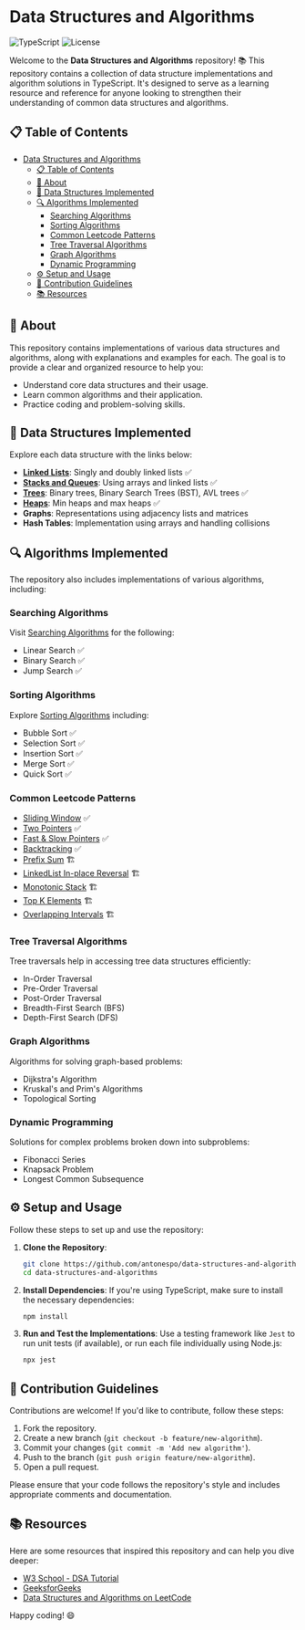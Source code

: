 # Data Structures and Algorithms

![TypeScript](https://img.shields.io/badge/language-TypeScript-blue)
![License](https://img.shields.io/badge/license-MIT-green)

Welcome to the **Data Structures and Algorithms** repository! 📚 This repository contains a collection of data structure implementations and algorithm solutions in TypeScript. It's designed to serve as a learning resource and reference for anyone looking to strengthen their understanding of common data structures and algorithms.

## 📋 Table of Contents

- [Data Structures and Algorithms](#data-structures-and-algorithms)
  - [📋 Table of Contents](#-table-of-contents)
  - [📖 About](#-about)
  - [🌳 Data Structures Implemented](#-data-structures-implemented)
  - [🔍 Algorithms Implemented](#-algorithms-implemented)
    - [Searching Algorithms](#searching-algorithms)
    - [Sorting Algorithms](#sorting-algorithms)
    - [Common Leetcode Patterns](#common-leetcode-patterns)
    - [Tree Traversal Algorithms](#tree-traversal-algorithms)
    - [Graph Algorithms](#graph-algorithms)
    - [Dynamic Programming](#dynamic-programming)
  - [⚙️ Setup and Usage](#️-setup-and-usage)
  - [🤝 Contribution Guidelines](#-contribution-guidelines)
  - [📚 Resources](#-resources)

## 📖 About

This repository contains implementations of various data structures and algorithms, along with explanations and examples for each. The goal is to provide a clear and organized resource to help you:

- Understand core data structures and their usage.
- Learn common algorithms and their application.
- Practice coding and problem-solving skills.

## 🌳 Data Structures Implemented

Explore each data structure with the links below:

- **[Linked Lists](./src/data-structure/linked-list/linked-list.md)**: Singly and doubly linked lists ✅
- **[Stacks and Queues](./src/data-structure/stack-and-queue/stack-and-queue.md)**: Using arrays and linked lists ✅
- **[Trees](./src/data-structure/tree/tree.md)**: Binary trees, Binary Search Trees (BST), AVL trees ✅
- **[Heaps](./src/data-structure/heap/heap.md)**: Min heaps and max heaps ✅
- **Graphs**: Representations using adjacency lists and matrices
- **Hash Tables**: Implementation using arrays and handling collisions

## 🔍 Algorithms Implemented

The repository also includes implementations of various algorithms, including:

### Searching Algorithms

Visit [Searching Algorithms](./src/algorithm/searching/searching.md) for the following:

- Linear Search ✅
- Binary Search ✅
- Jump Search ✅

### Sorting Algorithms

Explore [Sorting Algorithms](./src/algorithm/sorting/sorting.md) including:

- Bubble Sort ✅
- Selection Sort ✅
- Insertion Sort ✅
- Merge Sort ✅
- Quick Sort ✅

### Common Leetcode Patterns

- [Sliding Window](./src/algorithm/leetcode-pattern/sliding-window/sliding-window.md) ✅
- [Two Pointers](./src/algorithm/leetcode-pattern/two-pointers/two-pointers.md) ✅
- [Fast & Slow Pointers](./src/algorithm/leetcode-pattern/fast-slow-pointers/fast-slow-pointers.md) ✅
- [Backtracking](./src/algorithm/leetcode-pattern/backtracking/backtracking.md) ✅
- [Prefix Sum](./src/algorithm/leetcode-pattern/prefix-sum/prefix-sum.md) 🏗️
- [LinkedList In-place Reversal](./src/algorithm/leetcode-pattern/linked-list-reversal/linked-list-reversal.md) 🏗️
- [Monotonic Stack](./src/algorithm/leetcode-pattern/monotonic-stack/monotonic-stack.md) 🏗️
- [Top K Elements](./src/algorithm/leetcode-pattern/top-K-elements/top-K-elements.md) 🏗️
- [Overlapping Intervals](./src/algorithm/leetcode-pattern/overlapping-intervals/overlapping-intervals.md) 🏗️

### Tree Traversal Algorithms

Tree traversals help in accessing tree data structures efficiently:

- In-Order Traversal
- Pre-Order Traversal
- Post-Order Traversal
- Breadth-First Search (BFS)
- Depth-First Search (DFS)

### Graph Algorithms

Algorithms for solving graph-based problems:

- Dijkstra's Algorithm
- Kruskal's and Prim's Algorithms
- Topological Sorting

### Dynamic Programming

Solutions for complex problems broken down into subproblems:

- Fibonacci Series
- Knapsack Problem
- Longest Common Subsequence

## ⚙️ Setup and Usage

Follow these steps to set up and use the repository:

1. **Clone the Repository**:

   ```bash
   git clone https://github.com/antonespo/data-structures-and-algorithms.git
   cd data-structures-and-algorithms

   ```

2. **Install Dependencies**:
   If you're using TypeScript, make sure to install the necessary dependencies:

   ```bash
   npm install
   ```

3. **Run and Test the Implementations**:
   Use a testing framework like `Jest` to run unit tests (if available), or run each file individually using Node.js:
   ```bash
   npx jest
   ```

## 🤝 Contribution Guidelines

Contributions are welcome! If you'd like to contribute, follow these steps:

1. Fork the repository.
2. Create a new branch (`git checkout -b feature/new-algorithm`).
3. Commit your changes (`git commit -m 'Add new algorithm'`).
4. Push to the branch (`git push origin feature/new-algorithm`).
5. Open a pull request.

Please ensure that your code follows the repository's style and includes appropriate comments and documentation.

## 📚 Resources

Here are some resources that inspired this repository and can help you dive deeper:

- [W3 School - DSA Tutorial](https://www.w3schools.com/dsa/index.php)
- [GeeksforGeeks](https://www.geeksforgeeks.org/)
- [Data Structures and Algorithms on LeetCode](https://leetcode.com/)

Happy coding! 😄
